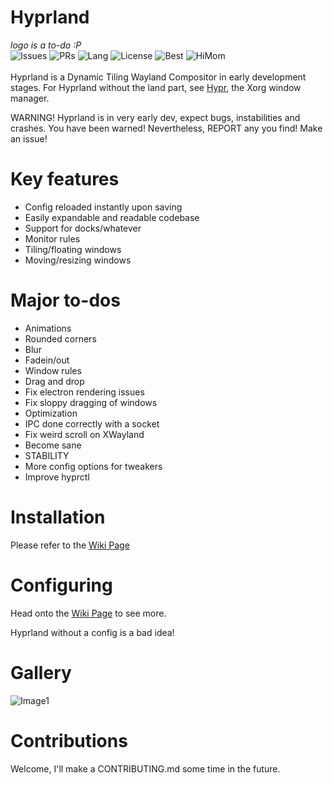 # Hyprland
*logo is a to-do :P*<br/>
![Issues](https://img.shields.io/github/issues/vaxerski/Hyprland)
![PRs](https://img.shields.io/github/issues-pr/vaxerski/Hyprland)
![Lang](https://img.shields.io/github/languages/top/vaxerski/Hyprland)
![License](https://img.shields.io/github/license/vaxerski/Hyprland)
![Best](https://img.shields.io/badge/Standard-C%2B%2B20-success)
![HiMom](https://img.shields.io/badge/Hi-mom!-ff69b4)
<br/><br/>
Hyprland is a Dynamic Tiling Wayland Compositor in early development stages.
For Hyprland without the land part, see [Hypr](https://github.com/vaxerski/Hypr), the Xorg window manager.


WARNING! 
Hyprland is in very early dev, expect bugs, instabilities and crashes. You have been warned!
Nevertheless, REPORT any you find! Make an issue!

# Key features
 - Config reloaded instantly upon saving
 - Easily expandable and readable codebase
 - Support for docks/whatever
 - Monitor rules
 - Tiling/floating windows
 - Moving/resizing windows

# Major to-dos
 - Animations
 - Rounded corners
 - Blur
 - Fadein/out
 - Window rules
 - Drag and drop
 - Fix electron rendering issues
 - Fix sloppy dragging of windows
 - Optimization
 - IPC done correctly with a socket
 - Fix weird scroll on XWayland
 - Become sane
 - STABILITY
 - More config options for tweakers
 - Improve hyprctl

# Installation
Please refer to the [Wiki Page](https://github.com/vaxerski/Hyprland/wiki/Installation)
<br/>

# Configuring
Head onto the [Wiki Page](https://github.com/vaxerski/Hyprland/wiki/Configuring-Hyprland) to see more.

Hyprland without a config is a bad idea!
<br/>

# Gallery
![Image1](https://i.imgur.com/SIPepse.png)
<br/>

# Contributions
Welcome, I'll make a CONTRIBUTING.md some time in the future.
